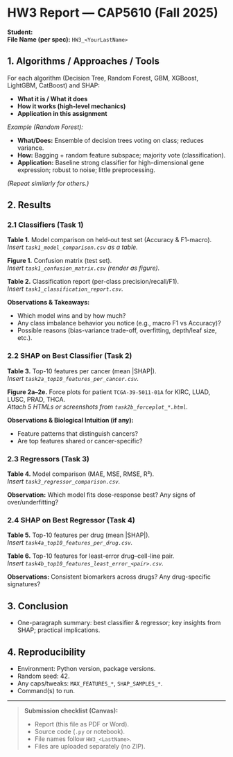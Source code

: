
# HW3 Report — CAP5610 (Fall 2025)
**Student:** <Your Name Here>  
**File Name (per spec):** `HW3_<YourLastName>`

## 1. Algorithms / Approaches / Tools
For each algorithm (Decision Tree, Random Forest, GBM, XGBoost, LightGBM, CatBoost) and SHAP:
- **What it is / What it does**
- **How it works (high-level mechanics)**
- **Application in this assignment**

*Example (Random Forest):*
- **What/Does:** Ensemble of decision trees voting on class; reduces variance.
- **How:** Bagging + random feature subspace; majority vote (classification).
- **Application:** Baseline strong classifier for high-dimensional gene expression; robust to noise; little preprocessing.

*(Repeat similarly for others.)*

## 2. Results

### 2.1 Classifiers (Task 1)
**Table 1.** Model comparison on held-out test set (Accuracy & F1-macro).  
_Insert `task1_model_comparison.csv` as a table._

**Figure 1.** Confusion matrix (test set).  
_Insert `task1_confusion_matrix.csv` (render as figure)._

**Table 2.** Classification report (per-class precision/recall/F1).  
_Insert `task1_classification_report.csv`._

**Observations & Takeaways:**
- Which model wins and by how much?
- Any class imbalance behavior you notice (e.g., macro F1 vs Accuracy)?
- Possible reasons (bias-variance trade-off, overfitting, depth/leaf size, etc.).

### 2.2 SHAP on Best Classifier (Task 2)
**Table 3.** Top-10 features per cancer (mean |SHAP|).  
_Insert `task2a_top10_features_per_cancer.csv`._

**Figure 2a–2e.** Force plots for patient `TCGA-39-5011-01A` for KIRC, LUAD, LUSC, PRAD, THCA.  
_Attach 5 HTMLs or screenshots from `task2b_forceplot_*.html`._

**Observations & Biological Intuition (if any):**
- Feature patterns that distinguish cancers?
- Are top features shared or cancer-specific?

### 2.3 Regressors (Task 3)
**Table 4.** Model comparison (MAE, MSE, RMSE, R²).  
_Insert `task3_regressor_comparison.csv`._

**Observation:** Which model fits dose-response best? Any signs of over/underfitting?

### 2.4 SHAP on Best Regressor (Task 4)
**Table 5.** Top-10 features per drug (mean |SHAP|).  
_Insert `task4a_top10_features_per_drug.csv`._

**Table 6.** Top-10 features for least-error drug–cell-line pair.  
_Insert `task4b_top10_features_least_error_<pair>.csv`._

**Observations:** Consistent biomarkers across drugs? Any drug-specific signatures?

## 3. Conclusion
- One-paragraph summary: best classifier & regressor; key insights from SHAP; practical implications.

## 4. Reproducibility
- Environment: Python version, package versions.
- Random seed: 42.
- Any caps/tweaks: `MAX_FEATURES_*`, `SHAP_SAMPLES_*`.
- Command(s) to run.

---

> **Submission checklist (Canvas):**
> - Report (this file as PDF or Word).
> - Source code (`.py` or notebook).
> - File names follow `HW3_<LastName>`.
> - Files are uploaded separately (no ZIP).
